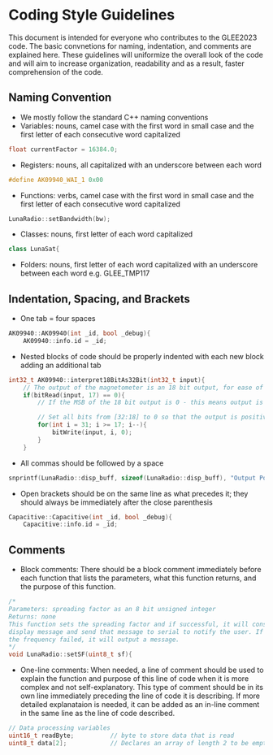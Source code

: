 # Coding Style Guidelines 
This document is intended for everyone who contributes to the GLEE2023 code. The basic convnetions for naming, indentation, and comments are explained here. These guidelines will uniformize the overall look of the code and will aim to increase organization, readability and as a result, faster comprehension of the code. 

## Naming Convention
* We mostly follow the standard C++ naming conventions
* Variables: nouns, camel case with the first word in small case and the first letter of each consecutive word capitalized
```cpp
float currentFactor = 16384.0;
```
* Registers: nouns, all capitalized with an underscore between each word
```cpp
#define AK09940_WAI_1 0x00
```
* Functions: verbs, camel case with the first word in small case and the first letter of each consecutive word capitalized
```cpp
LunaRadio::setBandwidth(bw);
```
* Classes: nouns, first letter of each word capitalized
```cpp
class LunaSat{
```
* Folders: nouns, first letter of each word capitalized with an underscore between each word e.g. GLEE_TMP117

## Indentation, Spacing, and Brackets
* One tab = four spaces
```cpp
AK09940::AK09940(int _id, bool _debug){
    AK09940::info.id = _id;
```
* Nested blocks of code should be properly indented with each new block adding an additional tab
```cpp
int32_t AK09940::interpret18BitAs32Bit(int32_t input){
    // The output of the magnetometer is an 18 bit output, for ease of use it is converted to a 32bit output)
    if(bitRead(input, 17) == 0){
        // If the MSB of the 18 bit output is 0 - this means output is positive

        // Set all bits from [32:18] to 0 so that the output is positive and unchanged by the extra leading bits
        for(int i = 31; i >= 17; i--){								
            bitWrite(input, i, 0);
        }
    }
```
* All commas should be followed by a space
```cpp
snprintf(LunaRadio::disp_buff, sizeof(LunaRadio::disp_buff), "Output Power set to %d, success!", pwr);
```
* Open brackets should be on the same line as what precedes it; they should always be immediately after the close parenthesis
```cpp
Capacitive::Capacitive(int _id, bool _debug){
    Capacitive::info.id = _id;
```

## Comments
* Block comments: There should be a block comment immediately before each function that lists the parameters, what this function returns, and the purpose of this function.
```cpp
/*
Parameters: spreading factor as an 8 bit unsigned integer
Returns: none
This function sets the spreading factor and if successful, it will construct a
display message and send that message to serial to notify the user. If
the frequency failed, it will output a message.
*/
void LunaRadio::setSF(uint8_t sf){
```
* One-line comments: When needed, a line of comment should be used to explain the function and purpose of this line of code when it is more complex and not self-explanatory. This type of comment should be in its own line immediately preceding the line of code it is describing. If more detailed explanataion is needed, it can be added as an in-line comment in the same line as the line of code described.
```cpp
// Data processing variables
uint16_t readByte;			// byte to store data that is read
uint8_t data[2];			// Declares an array of length 2 to be empty
```